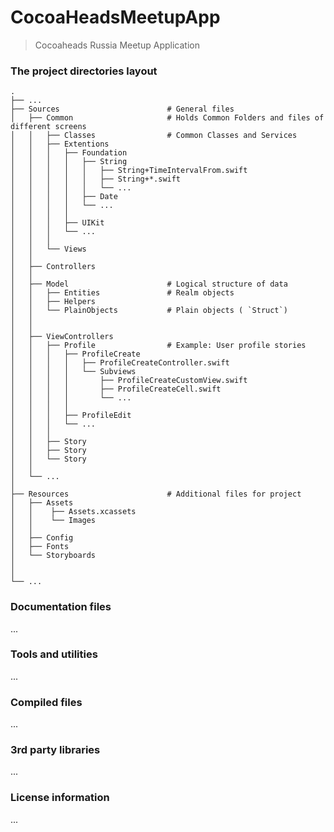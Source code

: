 CocoaHeadsMeetupApp
============================

> Cocoaheads Russia Meetup Application

### The project directories layout
    .
    ├── ...
    ├── Sources                        # General files 
    │   ├── Common                     # Holds Common Folders and files of different screens
    │   │   ├── Classes                # Common Classes and Services
    │   │   ├── Extentions
    │   │   │   ├── Foundation
    │   │   │   │   ├── String
    │   │   │   │   │   ├── String+TimeIntervalFrom.swift
    │   │   │   │   │   ├── String+*.swift
    │   │   │   │   │   └── ...
    │   │   │   │   ├── Date
    │   │   │   │   └── ...      
    │   │   │   │       
    │   │   │   ├── UIKit
    │   │   │   └── ...      
    │   │   │    
    │   │   └── Views
    │   │
    │   ├── Controllers
    │   │   
    │   ├── Model                      # Logical structure of data
    │   │   ├── Entities               # Realm objects
    │   │   ├── Helpers
    │   │   └── PlainObjects           # Plain objects ( `Struct`)
    │   │   
    │   │
    │   ├── ViewControllers
    │   │   ├── Profile                # Example: User profile stories
    │   │   │   ├── ProfileCreate
    │   │   │   │   ├── ProfileCreateController.swift
    │   │   │   │   └── Subviews
    │   │   │   │       ├── ProfileCreateCustomView.swift
    │   │   │   │       ├── ProfileCreateCell.swift
    │   │   │   │       └── ...
    │   │   │   │       
    │   │   │   ├── ProfileEdit
    │   │   │   └── ...
    │   │   │          
    │   │   ├── Story
    │   │   ├── Story
    │   │   └── Story
    │   │
    │   └── ...
    │
    ├── Resources                      # Additional files for project
    │   ├── Assets                   
    │   │    ├── Assets.xcassets         
    │   │    └── Images               
    │   │
    │   ├── Config                  
    │   ├── Fonts                  
    │   └── Storyboards               
    │
    │
    └── ...



### Documentation files
...

### Tools and utilities
...

### Compiled files
...

### 3rd party libraries
...

### License information
...

